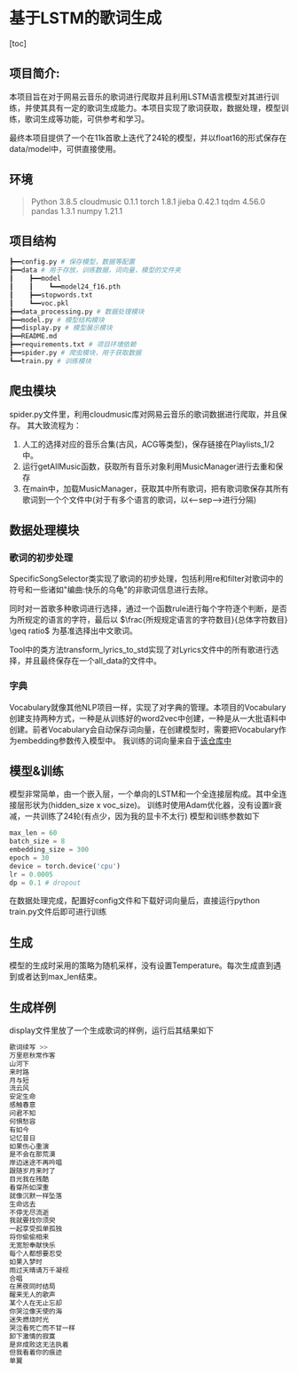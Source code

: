 # 基于LSTM的歌词生成
[toc]
## 项目简介:
本项目旨在对于网易云音乐的歌词进行爬取并且利用LSTM语言模型对其进行训练，并使其具有一定的歌词生成能力。本项目实现了歌词获取，数据处理，模型训练，歌词生成等功能，可供参考和学习。

最终本项目提供了一个在11k首歌上迭代了24轮的模型，并以float16的形式保存在data/model中，可供直接使用。
## 环境
> Python 3.8.5
> cloudmusic 0.1.1
> torch 1.8.1
> jieba 0.42.1
> tqdm 4.56.0
> pandas 1.3.1
> numpy 1.21.1

## 项目结构
~~~python
┣━━config.py # 保存模型，数据等配置
┣━━data # 用于存放，训练数据，词向量，模型的文件夹
┃    ┣━━model
┃    ┃    ┗━━model24_f16.pth
┃    ┣━━stopwords.txt
┃    ┗━━voc.pkl
┣━━data_processing.py # 数据处理模块
┣━━model.py # 模型结构模块
┣━━display.py # 模型展示模块
┣━━README.md
┣━━requirements.txt # 项目环境依赖
┣━━spider.py # 爬虫模块，用于获取数据
┗━━train.py # 训练模块
~~~
## 爬虫模块
spider.py文件里，利用cloudmusic库对网易云音乐的歌词数据进行爬取，并且保存。
其大致流程为：
1. 人工的选择对应的音乐合集(古风，ACG等类型)，保存链接在Playlists_1/2中。
2. 运行getAllMusic函数，获取所有音乐对象利用MusicManager进行去重和保存
3. 在main中，加载MusicManager，获取其中所有歌词，把有歌词歌保存其所有歌词到一个个文件中(对于有多个语言的歌词，以<--sep-->进行分隔)

## 数据处理模块
### 歌词的初步处理
SpecificSongSelector类实现了歌词的初步处理，包括利用re和filter对歌词中的符号和一些诸如"编曲:快乐的乌龟"的非歌词信息进行去除。

同时对一首歌多种歌词进行选择，通过一个函数rule进行每个字符逐个判断，是否为所规定的语言的字符，最后以
$\frac{所规规定语言的字符数目}{总体字符数目} \geq ratio$
为基准选择出中文歌词。

Tool中的类方法transform_lyrics_to_std实现了对Lyrics文件中的所有歌进行选择，并且最终保存在一个all_data的文件中。
### 字典
Vocabulary就像其他NLP项目一样，实现了对字典的管理。本项目的Vocabulary创建支持两种方式，一种是从训练好的word2vec中创建，一种是从一大批语料中创建。前者Vocabulary会自动保存词向量，在创建模型时，需要把Vocabulary作为embedding参数传入模型中。
我训练的词向量来自于[该仓库中](https://github.com/Embedding/Chinese-Word-Vectors)
## 模型&训练
模型非常简单，由一个嵌入层，一个单向的LSTM和一个全连接层构成。其中全连接层形状为(hidden_size x voc_size)。
训练时使用Adam优化器，没有设置lr衰减，一共训练了24轮(有点少，因为我的显卡不太行)
模型和训练参数如下
~~~python
max_len = 60
batch_size = 8
embedding_size = 300
epoch = 30
device = torch.device('cpu')
lr = 0.0005
dp = 0.1 # dropout
~~~
在数据处理完成，配置好config文件和下载好词向量后，直接运行python train.py文件后即可进行训练
## 生成
模型的生成时采用的策略为随机采样，没有设置Temperature。每次生成直到遇到<EOS>或者达到max_len结束。
## 生成样例
display文件里放了一个生成歌词的样例，运行后其结果如下
~~~python
歌词续写 >> 
万里悲秋常作客
山河下
来时路
月与短
流云风
安定生命
感触春意
问君不知
何惧愁容
有如今
记忆昔日
如果伤心重演
是不会在那荒漠
岸边迷途不再吟唱
跟随岁月来时了
目光我在残酷
看穿所如深重
就像沉默一样坠落
生命远去
不停无尽流逝
我就要找你须臾
一起享受孤单孤独
将你偷偷相来
无宽恕奉献快乐
每个人都想要忍受
如果入梦时
雨过天晴请万千凝视
合唱
在黑夜同时结局
醒来无人的歌声
某个人在无止忘却
你哭泣像天使的海
迷失燃烧时光
哭泣看死亡而不甘一样
卸下激情的寂寞
是非成败这无法执着
但我看着你的痕迹
单翼
~~~
